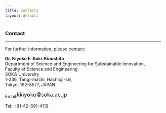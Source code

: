 ```yaml
---
title: contacts
layout: default
---
```

<!-- MAIN CONTENT -->
<div id="main_content_wrap" class="outer">
  <section id="main_content" class="inner">
  <h3>Contact</h3>
  <hr>
  <p id="registration">For further information, please contact:</p>
    <p><strong>Dr. Kiyoko F. Aoki-Kinoshita</strong><br>
    Department of Science and Engineering for Substainable Innovation,<br>
    Faculty of Science and Engineering<br>
    SOKA University<br>
    1-236, Tangi-machi, Hachioji-shi,<br>
    Tokyo, 192-8577, JAPAN</p
    <p>Email:<img class="contact" alt="contact" src="../images/contact.png"></p>
    <p>Tel: +81-42-691-4116</p>
   
  </section>
</div>
